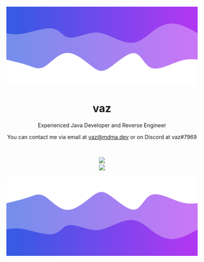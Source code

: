 ![Header](./header.png)

<h1 align="center">vaz</h1>
<p align="center">Experienced Java Developer and Reverse Engineer</p>

<p align="center">You can contact me via email at <a href="mailto:vaz@mdma.dev">vaz@mdma.dev</a> or on Discord at vaz#7969</p>

<br />

<p align="center">
 <img src="https://github-readme-stats.vercel.app/api?username=Numzskull&hide_title=true&count_private=true&show_icons=true&theme=github_dark&hide_border=true&bg_color=00000000"/>
 <br />
 <img src="https://img.shields.io/badge/Language-Kotlin-informational?style=for-the-badge&logo=php&logoColor=white&color=9c84ef" />
</p>

![Footer](./footer.png)

